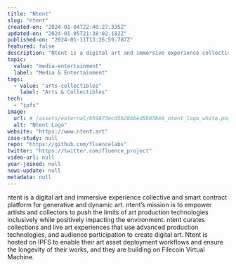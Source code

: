 ```yaml
---
title: "Ntent"
slug: "ntent"
created-on: "2024-01-04T22:40:27.335Z"
updated-on: "2024-01-05T21:38:02.182Z"
published-on: "2024-01-11T13:26:59.787Z"
featured: false
description: "Ntent is a digital art and immersive experience collective and smart contract platform for generative and dynamic art."
topic:
  value: "media-entertainment"
  label: "Media & Entertainment"
tags:
  - value: "arts-collectibles"
    label: "Arts & Collectibles"
tech:
  - "ipfs"
image:
  url: # /assets/external/659873ecd5b28bbed5b03be9_ntent_logo_white.png
  alt: "Ntent Logo"
website: "https://www.ntent.art"
case-study: null
repo: "https://github.com/fluencelabs"
twitter: "https://twitter.com/fluence_project"
video-url: null
year-joined: null
news-update: null
metadata: null
---
```


ntent is a digital art and immersive experience collective and smart contract platform for generative and dynamic art. ntent’s mission is to empower artists and collectors to push the limits of art production technologies inclusively while positively impacting the environment. ntent curates collections and live art experiences that use advanced production technologies, and audience participation to create digital art. Ntent is hosted on IPFS to enable their art asset deployment workflows and ensure the longevity of their works, and they are building on Filecoin Virtual Machine.
